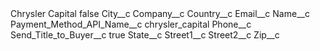 <?xml version="1.0" encoding="UTF-8"?>
<CustomMetadata xmlns="http://soap.sforce.com/2006/04/metadata" xmlns:xsi="http://www.w3.org/2001/XMLSchema-instance" xmlns:xsd="http://www.w3.org/2001/XMLSchema">
    <label>Chrysler Capital</label>
    <protected>false</protected>
    <values>
        <field>City__c</field>
        <value xsi:nil="true"/>
    </values>
    <values>
        <field>Company__c</field>
        <value xsi:nil="true"/>
    </values>
    <values>
        <field>Country__c</field>
        <value xsi:nil="true"/>
    </values>
    <values>
        <field>Email__c</field>
        <value xsi:nil="true"/>
    </values>
    <values>
        <field>Name__c</field>
        <value xsi:nil="true"/>
    </values>
    <values>
        <field>Payment_Method_API_Name__c</field>
        <value xsi:type="xsd:string">chrysler_capital</value>
    </values>
    <values>
        <field>Phone__c</field>
        <value xsi:nil="true"/>
    </values>
    <values>
        <field>Send_Title_to_Buyer__c</field>
        <value xsi:type="xsd:boolean">true</value>
    </values>
    <values>
        <field>State__c</field>
        <value xsi:nil="true"/>
    </values>
    <values>
        <field>Street1__c</field>
        <value xsi:nil="true"/>
    </values>
    <values>
        <field>Street2__c</field>
        <value xsi:nil="true"/>
    </values>
    <values>
        <field>Zip__c</field>
        <value xsi:nil="true"/>
    </values>
</CustomMetadata>
